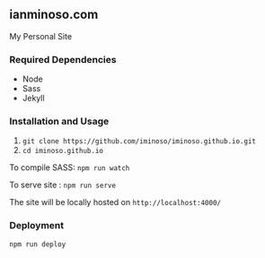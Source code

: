 ## ianminoso.com
My Personal Site

### Required Dependencies
* Node
* Sass
* Jekyll

### Installation and Usage
1. `git clone https://github.com/iminoso/iminoso.github.io.git`
2. `cd iminoso.github.io`

To compile SASS: `npm run watch`

To serve site : `npm run serve`

The site will be locally hosted on `http://localhost:4000/`

### Deployment
`npm run deploy`
